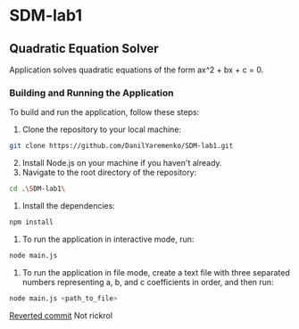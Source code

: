 # SDM-lab1
## Quadratic Equation Solver

Application solves quadratic equations of the form ax^2 + bx + c = 0.

### Building and Running the Application
To build and run the application, follow these steps:

1. Clone the repository to your local machine:
```bash
git clone https://github.com/DanilYaremenko/SDM-lab1.git
```
2. Install Node.js on your machine if you haven't already.
3. Navigate to the root directory of the repository:
```bash
cd .\SDM-lab1\
```
1. Install the dependencies:
```bash
npm install
```
1. To run the application in interactive mode, run:
```bash
node main.js
```
1. To run the application in file mode, create a text file with three separated numbers representing a, b, and c coefficients in order, and then run:
```bash
node main.js <path_to_file>
```

[Reverted commit](https://www.youtube.com/watch?v=dQw4w9WgXcQ&ab_channel=RickAstley) Not rickrol